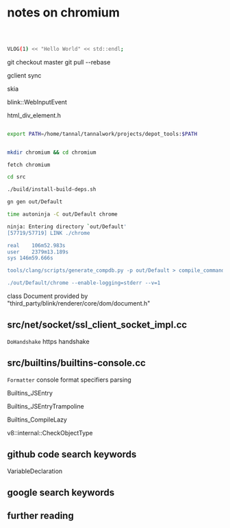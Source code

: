 # notes on chromium


```bash



VLOG(1) << "Hello World" << std::endl;


```

git checkout master
git pull --rebase

gclient sync

skia

blink::WebInputEvent

html_div_element.h


```bash

export PATH=/home/tannal/tannalwork/projects/depot_tools:$PATH


mkdir chromium && cd chromium

fetch chromium

cd src

./build/install-build-deps.sh

gn gen out/Default

time autoninja -C out/Default chrome

ninja: Entering directory `out/Default'
[57719/57719] LINK ./chrome

real	106m52.983s
user	2379m13.189s
sys	146m59.666s

tools/clang/scripts/generate_compdb.py -p out/Default > compile_commands.json

./out/Default/chrome --enable-logging=stderr --v=1

```

class Document
provided by "third_party/blink/renderer/core/dom/document.h"

## src/net/socket/ssl_client_socket_impl.cc 

`DoHandshake` https handshake


## src/builtins/builtins-console.cc

`Formatter` console format specifiers parsing


Builtins_JSEntry

Builtins_JSEntryTrampoline

Builtins_CompileLazy

v8::internal::CheckObjectType



## github code search keywords

VariableDeclaration

## google search keywords


## further reading

